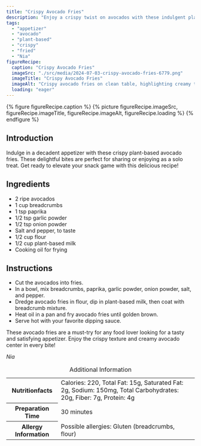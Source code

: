 ```yaml
---
title: "Crispy Avocado Fries"
description: "Enjoy a crispy twist on avocados with these indulgent plant-based avocado fries. Perfect for snacking or appetizers, these fries are a delightful treat for any occasion."
tags:
  - "appetizer"
  - "avocado"
  - "plant-based"
  - "crispy"
  - "fried"
  - "Nia"
figureRecipe: 
  caption: "Crispy Avocado Fries"
  imageSrc: "./src/media/2024-07-03-crispy-avocado-fries-6779.png"
  imageTitle: "Crispy Avocado Fries"
  imageAlt: "Crispy avocado fries on clean table, highlighting creamy texture, perfect vegan finger food for sharing or solo indulgence."
  loading: "eager"
---
```


{% figure figureRecipe.caption %}
{% picture figureRecipe.imageSrc, figureRecipe.imageTitle, figureRecipe.imageAlt, figureRecipe.loading %}
{% endfigure %}

## Introduction

Indulge in a decadent appetizer with these crispy plant-based avocado fries. These delightful bites are perfect for sharing or enjoying as a solo treat. Get ready to elevate your snack game with this delicious recipe!

## Ingredients

- 2 ripe avocados
- 1 cup breadcrumbs
- 1 tsp paprika
- 1/2 tsp garlic powder
- 1/2 tsp onion powder
- Salt and pepper, to taste
- 1/2 cup flour
- 1/2 cup plant-based milk
- Cooking oil for frying

## Instructions

- Cut the avocados into fries.
- In a bowl, mix breadcrumbs, paprika, garlic powder, onion powder, salt, and pepper.
- Dredge avocado fries in flour, dip in plant-based milk, then coat with breadcrumb mixture.
- Heat oil in a pan and fry avocado fries until golden brown.
- Serve hot with your favorite dipping sauce.

These avocado fries are a must-try for any food lover looking for a tasty and satisfying appetizer. Enjoy the crispy texture and creamy avocado center in every bite!

*Nia*

<table><caption class='sr-only'>Additional Information</caption><tr><th>Nutritionfacts</th><td>Calories: 220, Total Fat: 15g, Saturated Fat: 2g, Sodium: 150mg, Total Carbohydrates: 20g, Fiber: 7g, Protein: 4g&nbsp;</td></tr><tr><th>Preparation Time</th><td>30 minutes&nbsp;</td></tr><tr><th>Allergy Information</th><td>Possible allergies: Gluten (breadcrumbs, flour)&nbsp;</td></tr></table>

